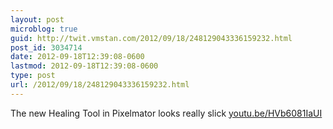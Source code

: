 ```yaml
---
layout: post
microblog: true
guid: http://twit.vmstan.com/2012/09/18/248129043336159232.html
post_id: 3034714
date: 2012-09-18T12:39:08-0600
lastmod: 2012-09-18T12:39:08-0600
type: post
url: /2012/09/18/248129043336159232.html
---
```

The new Healing Tool in Pixelmator looks really slick <a href="http://youtu.be/HVb6081IaUI">youtu.be/HVb6081IaUI</a>
